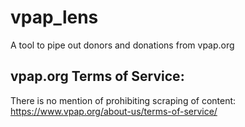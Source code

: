 # vpap_lens
A tool to pipe out donors and donations from vpap.org

## vpap.org Terms of Service:
There is no mention of prohibiting scraping of content:
https://www.vpap.org/about-us/terms-of-service/
